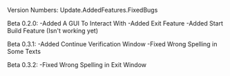 Version Numbers:
Update.AddedFeatures.FixedBugs

Beta 0.2.0:
    -Added A GUI To Interact With
    -Added Exit Feature
    -Added Start Build Feature (Isn't working yet)

Beta 0.3.1:
    -Added Continue Verification Window
    -Fixed Wrong Spelling in Some Texts

Beta 0.3.2:
    -Fixed Wrong Spelling in Exit Window
